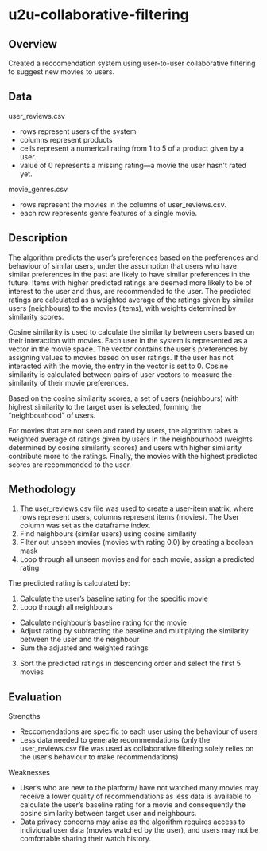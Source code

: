 # u2u-collaborative-filtering

## Overview
Created a reccomendation system using user-to-user collaborative filtering to suggest new movies to users. 

## Data
user_reviews.csv
- rows represent users of the system 
- columns represent products 
- cells represent a numerical rating from 1 to 5 of a product given by a user.
- value of 0 represents a missing rating—a movie the user hasn't rated yet.

movie_genres.csv
- rows represent the movies in the columns of  user_reviews.csv. 
- each row represents genre features of a single movie. 

## Description
The algorithm predicts the user’s preferences based on the preferences and behaviour of similar users, under the assumption that users who have similar preferences in the past are likely to have similar preferences in the future. Items with higher predicted ratings are deemed more likely to be of interest to the user and thus, are recommended to the user. The predicted ratings are calculated as a weighted average of the ratings given by similar users (neighbours) to the movies (items), with weights determined by similarity scores. 

Cosine similarity is used to calculate the similarity between users based on their interaction with movies. Each user in the system is represented as a vector in the movie space. The vector contains the user’s preferences by assigning values to movies based on user ratings. If the user has not interacted with the movie, the entry in the vector is set to 0. Cosine similarity is calculated between pairs of user vectors to measure the similarity of their movie preferences.

Based on the cosine similarity scores, a set of users (neighbours) with highest similarity to the target user is selected, forming the “neighbourhood” of users.

For movies that are not seen and rated by users, the algorithm takes a weighted average of ratings given by users in the neighbourhood (weights determined by cosine similarity scores) and users with higher similarity contribute more to the ratings. Finally, the movies with the highest predicted scores are recommended to the user. 

## Methodology
1. The user_reviews.csv file was used to create a user-item matrix, where rows represent users, columns represent items (movies). The User column was set as the dataframe index. 
2. Find neighbours (similar users) using cosine similarity 
3. Filter out unseen movies (movies with rating 0.0) by creating a boolean mask 
4. Loop through all unseen movies and for each movie, assign a predicted rating

The predicted rating is calculated by:
 1. Calculate the user’s baseline rating for the specific movie
 2. Loop through all neighbours 
 - Calculate neighbour’s baseline rating for the movie 
 - Adjust rating by subtracting the baseline and multiplying the similarity between the user and the neighbour 
 - Sum the adjusted and weighted ratings 
3. Sort the predicted ratings in descending order and select the first 5 movies

## Evaluation
Strengths
- Reccomendations are specific to each user using the behaviour of users
- Less data needed to generate recommendations (only the user_reviews.csv file was used as collaborative filtering solely relies on the user’s behaviour to make recommendations)

Weaknesses 
- User’s who are new to the platform/ have not watched many movies may receive a lower quality of recommendations as less data is available to calculate the user’s baseline rating for a movie and consequently the cosine similarity between target user and neighbours.
- Data privacy concerns may arise as the algorithm requires access to individual user data (movies watched by the user), and users may not be comfortable sharing their watch history.

